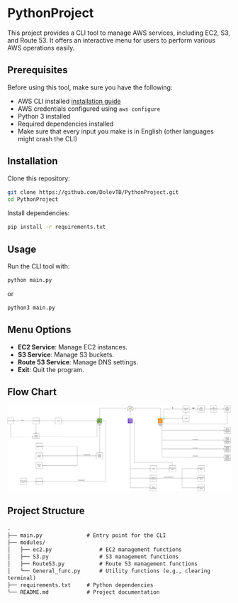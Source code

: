 # PythonProject

This project provides a CLI tool to manage AWS services, including EC2, S3, and Route 53. It offers an interactive menu for users to perform various AWS operations easily.

## Prerequisites

Before using this tool, make sure you have the following:

- AWS CLI installed [installation guide](https://docs.aws.amazon.com/cli/latest/userguide/getting-started-install.html)
- AWS credentials configured using `aws configure`
- Python 3 installed
- Required dependencies installed
- Make sure that every input you make is in English (other languages might crash the CLI)

## Installation

Clone this repository:

```bash
git clone https://github.com/DolevTB/PythonProject.git
cd PythonProject
```

Install dependencies:

```bash
pip install -r requirements.txt
```

## Usage

Run the CLI tool with:

```bash
python main.py
```
or
```bash
python3 main.py
```

## Menu Options

- **EC2 Service**: Manage EC2 instances.
- **S3 Service**: Manage S3 buckets.
- **Route 53 Service**: Manage DNS settings.
- **Exit**: Quit the program.
  
## Flow Chart
![My image](images/Flow%20Chart%20AWS-Python-Project.jpg)

## Project Structure

```
.
├── main.py              # Entry point for the CLI
├── modules/
│   ├── ec2.py               # EC2 management functions
│   ├── S3.py                # S3 management functions
│   ├── Route53.py           # Route 53 management functions
│   └── General_func.py      # Utility functions (e.g., clearing terminal)
├── requirements.txt     # Python dependencies
└── README.md            # Project documentation
```

